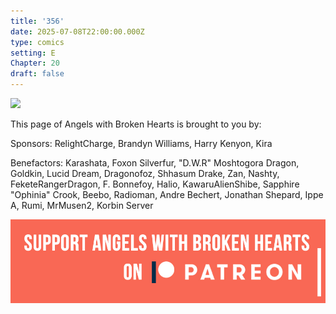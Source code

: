 ```yaml
---
title: '356'
date: 2025-07-08T22:00:00.000Z
type: comics
setting: E
Chapter: 20
draft: false
---
```


![](</uploads/F 3.png>)

This page of Angels with Broken Hearts is brought to you by:

Sponsors: RelightCharge, Brandyn Williams, Harry Kenyon, Kira

Benefactors: Karashata, Foxon Silverfur, "D.W\.R" Moshtogora Dragon, Goldkin, Lucid Dream, Dragonofoz, Shhasum Drake, Zan, Nashty, FeketeRangerDragon, F. Bonnefoy, Halio, KawaruAlienShibe, Sapphire "Ophinia" Crook, Beebo, Radioman, Andre Bechert, Jonathan Shepard, Ippe A, Rumi, MrMusen2, Korbin Server

[![](/uploads/patreon-banner-4.jpg)](http://patreon.com/mbsaunders)
